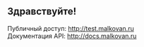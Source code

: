 ## Здравствуйте!

Публичный доступ: http://test.malkovan.ru  
Документация API: http://docs.malkovan.ru
